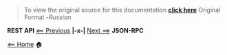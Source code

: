 > To view the original source for this documentation [**click here**](https://swipeio.dev/docs/installation) Original Format -*Russian*

**REST API** [<== Previous](rest-api.md) **|-x-|** [Next ==>](json-rpc.md) **JSON-RPC**

[<== Home](README.md) 🏠
